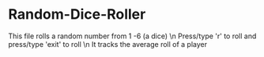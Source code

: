 # Random-Dice-Roller
This file rolls a random number from 1 -6 (a dice) \n
Press/type 'r' to roll and press/type 'exit' to roll \n
It tracks the average roll of a player 
